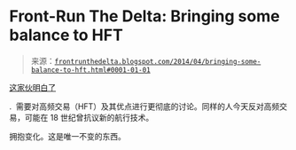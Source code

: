 <!--yml

分类：未分类

日期：2024 年 05 月 12 日 23:27:01

-->

# Front-Run The Delta: Bringing some balance to HFT

> 来源：[`frontrunthedelta.blogspot.com/2014/04/bringing-some-balance-to-hft.html#0001-01-01`](https://frontrunthedelta.blogspot.com/2014/04/bringing-some-balance-to-hft.html#0001-01-01)

[这家伙明白了](http://seekingalpha.com/article/2129183-the-flash-boys-have-it-wrong-the-market-is-not-rigged)

.  需要对高频交易（HFT）及其优点进行更彻底的讨论。同样的人今天反对高频交易，可能在 18 世纪曾抗议新的航行技术。

拥抱变化。这是唯一不变的东西。
